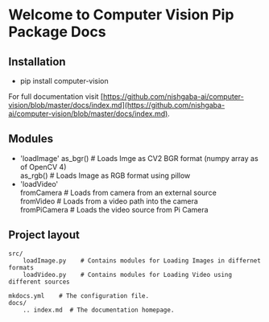 # Welcome to Computer Vision Pip Package Docs


## Installation
* pip install computer-vision 

For full documentation visit [https://github.com/nishgaba-ai/computer-vision/blob/master/docs/index.md](https://github.com/nishgaba-ai/computer-vision/blob/master/docs/index.md).

## Modules

* 'loadImage'
     as_bgr()   # Loads Imge as CV2 BGR format (numpy array as of OpenCV 4)  
     as_rgb()   # Loads Image as RGB format using pillow  
* 'loadVideo'  
     fromCamera  # Loads from camera from an external source  
     fromVideo   # Loads from a video path into the camera  
     fromPiCamera   # Loads the video source from Pi Camera  

## Project layout

    src/
        loadImage.py    # Contains modules for Loading Images in differnet formats
        loadVideo.py    # Contains modules for Loading Video using different sources

    mkdocs.yml    # The configuration file.
    docs/
        .. index.md  # The documentation homepage.
